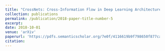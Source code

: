 ```yaml
---
title: "CrossNets: Cross-Information Flow in Deep Learning Architectures"
collection: publications
permalink: /publication/2018-paper-title-number-5
excerpt:
date: 2018-10-01
venue: 'arXiv'
paperurl: 'https://pdfs.semanticscholar.org/7e0f/4116619b9f798650f877ca7a0fba31c583c9.pdf'
citation:
---
```


<!-- [Download paper here](https://arxiv.org/pdf/1910.04256.pdf) -->
